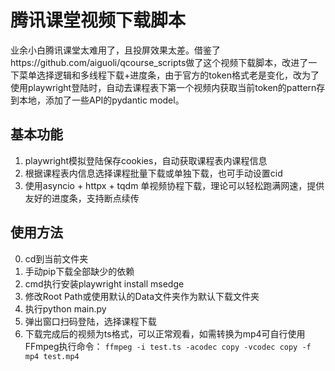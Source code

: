 # 腾讯课堂视频下载脚本
业余小白腾讯课堂太难用了，且投屏效果太差。借鉴了https://github.com/aiguoli/qcourse_scripts做了这个视频下载脚本，改进了一下菜单选择逻辑和多线程下载+进度条，由于官方的token格式老是变化，改为了使用playwright登陆时，自动去课程表下第一个视频内获取当前token的pattern存到本地，添加了一些API的pydantic model。

## 基本功能
1. playwright模拟登陆保存cookies，自动获取课程表内课程信息
2. 根据课程表内信息选择课程批量下载或单独下载，也可手动设置cid
3. 使用asyncio + httpx + tqdm 单视频协程下载，理论可以轻松跑满网速，提供友好的进度条，支持断点续传
   
## 使用方法
0. cd到当前文件夹
1. 手动pip下载全部缺少的依赖
2. cmd执行安装playwright install msedge
3. 修改Root Path或使用默认的Data文件夹作为默认下载文件夹
4. 执行python main.py
5. 弹出窗口扫码登陆，选择课程下载
6. 下载完成后的视频为ts格式，可以正常观看，如需转换为mp4可自行使用FFmpeg执行命令：
   ```ffmpeg -i test.ts -acodec copy -vcodec copy -f mp4 test.mp4 ```
